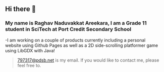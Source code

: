 ## Hi there 👋
### My name is Raghav Naduvakkat Areekara, I am a Grade 11 student in SciTech at Port Credit Secondary School

-I am working on a couple of products currently including a personal website using Github Pages as well as a 2D side-scrolling platformer game using LibGDX with Java!

> <797317@pdsb.net> is my email. If you would like to contact me, please feel free to.

<!--
**raghavn1/raghavn1** is a ✨ _special_ ✨ repository because its `README.md` (this file) appears on your GitHub profile.

Here are some ideas to get you started:

- 🔭 I’m currently working on ...
- 🌱 I’m currently learning ...
- 👯 I’m looking to collaborate on ...
- 🤔 I’m looking for help with ... 
- 💬 Ask me about ...
- 📫 How to reach me: ...
- 😄 Pronouns: ...
- ⚡ Fun fact: ...
-->



